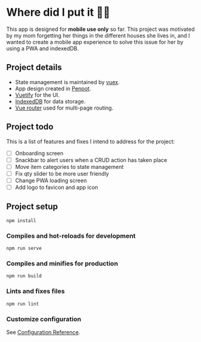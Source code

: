 # Where did I put it :woman_shrugging:

This app is designed for **mobile use only** so far. This project was motivated by my mom forgetting her things in the different houses she lives in, and I wanted to create a mobile app experience to solve this issue for her by using a PWA and indexedDB.

## Project details
- State management is maintained by [vuex](https://vuex.vuejs.org/).
- App design created in [Penpot](https://penpot.app/).
- [Vuetify](https://vuetifyjs.com/en/) for the UI.
- [IndexedDB](https://github.com/jakearchibald/idb) for data storage.
- [Vue router](https://router.vuejs.org/) used for multi-page routing. 

## Project todo
This is a list of features and fixes I intend to address for the project:

- [ ] Onboarding screen
- [ ] Snackbar to alert users when a CRUD action has taken place
- [ ] Move item categories to state management
- [ ] Fix qty slider to be more user friendly
- [ ] Change PWA loading screen
- [ ] Add logo to favicon and app icon

## Project setup
```
npm install
```

### Compiles and hot-reloads for development
```
npm run serve
```

### Compiles and minifies for production
```
npm run build
```

### Lints and fixes files
```
npm run lint
```

### Customize configuration
See [Configuration Reference](https://cli.vuejs.org/config/).
